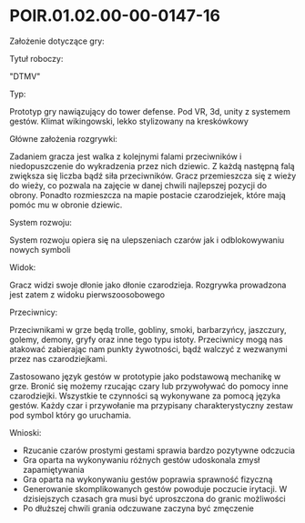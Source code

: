 # POIR.01.02.00-00-0147-16


Założenie dotyczące gry:

Tytuł roboczy:

"DTMV"

Typ:

Prototyp gry nawiązujący do tower defense. Pod VR, 3d, unity z systemem gestów.
Klimat wikingowski, lekko stylizowany na kreskówkowy

Główne założenia rozgrywki:

Zadaniem gracza jest walka z kolejnymi falami przeciwników i niedopuszczenie do wykradzenia przez nich dziewic.
Z każdą następną falą zwiększa się liczba bądź siła przeciwników. Gracz przemieszcza się z wieży do wieży, co pozwala na zajęcie w danej chwili najlepszej pozycji do obrony.
Ponadto rozmieszcza na mapie postacie czarodziejek, które mają pomóc mu w obronie dziewic.

System rozwoju:

System rozwoju opiera się na ulepszeniach czarów jak i odblokowywaniu nowych symboli

Widok:

Gracz widzi swoje dłonie jako dłonie czarodzieja. Rozgrywka prowadzona jest zatem z widoku pierwszoosobowego

Przeciwnicy:

Przeciwnikami w grze będą trolle, gobliny, smoki, barbarzyńcy, jaszczury, golemy, demony, gryfy oraz inne tego typu istoty.
Przeciwnicy mogą nas atakować zabierając nam punkty żywotności, bądź walczyć z wezwanymi przez nas czarodziejkami.

Zastosowano język gestów w prototypie jako podstawową mechanikę w grze. Bronić się możemy rzucając czary lub przywoływać do pomocy inne czarodziejki.
Wszystkie te czynności są wykonywane za pomocą języka gestów. Każdy czar i przywołanie ma przypisany charakterystyczny zestaw pod symbol który go uruchamia.

Wnioski:

- Rzucanie czarów prostymi gestami sprawia bardzo pozytywne odczucia
- Gra oparta na wykonywaniu różnych gestów udoskonala zmysł zapamiętywania
- Gra oparta na wykonywaniu gestów poprawia sprawność fizyczną
- Generowanie skomplikowanych gestów powoduje poczucie irytacji. W dzisiejszych czasach gra musi być uproszczona do granic możliwości
- Po dłuższej chwili grania odczuwane zaczyna być zmęczenie

